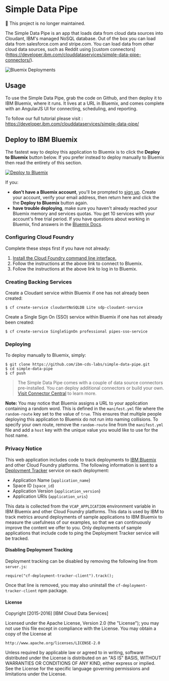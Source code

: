 # Simple Data Pipe 

:no_entry_sign: This project is no longer maintained.

The Simple Data Pipe is an app that loads data from cloud data sources into Cloudant, IBM's managed NoSQL database. Out of the box you can load data from salesforce.com and stripe.com. You can load data from other cloud data sources, such as Reddit using [custom connectors] (https://developer.ibm.com/clouddataservices/simple-data-pipe-connectors/).

![Bluemix Deployments](https://deployment-tracker.mybluemix.net/stats/eff5ff771f3cfd9e9443463c383565a1/badge.svg)

## Usage
To use the Simple Data Pipe, grab the code on Github, and then deploy it to IBM Bluemix, where it runs. It lives at a URL in Bluemix, and comes complete with an AngularJS UI for connecting, scheduling, and reporting. 

To follow our full tutorial please visit : https://developer.ibm.com/clouddataservices/simple-data-pipe/

## Deploy to IBM Bluemix

The fastest way to deploy this application to Bluemix is to click the **Deploy to Bluemix** button below. If you prefer instead to deploy manually to Bluemix then read the entirety of this section.

[![Deploy to Bluemix](https://deployment-tracker.mybluemix.net/stats/eff5ff771f3cfd9e9443463c383565a1/button.svg)](https://bluemix.net/deploy?repository=https://github.com/ibm-cds-labs/simple-data-pipe)

If you:
<ul>
<li><strong>don't have a Bluemix account</strong>,  you'll be prompted to <a href="http://www.ibm.com/cloud-computing/bluemix/" target="_blank">sign up</a>.  Create your account, verify your email address, then return here and click the the <strong>Deploy to Bluemix</strong> button again. </li>
<li><strong>have trouble deploying</strong>, make sure you haven't already reached your Bluemix memory and services quotas. You get 10 services with your account's free trial period. If you have questions about working in Bluemix, find answers in the <a href="https://www.ng.bluemix.net/docs/" target="_blank">Bluemix Docs</a>.</li>
</ul>

### Configuring Cloud Foundry

Complete these steps first if you have not already:

1. [Install the Cloud Foundry command line interface.](https://www.ng.bluemix.net/docs/#starters/install_cli.html)
2. Follow the instructions at the above link to connect to Bluemix.
3. Follow the instructions at the above link to log in to Bluemix.

### Creating Backing Services

Create a Cloudant service within Bluemix if one has not already been created:

    $ cf create-service cloudantNoSQLDB Lite sdp-cloudant-service

Create a Single Sign On (SSO) service within Bluemix if one has not already been created:

    $ cf create-service SingleSignOn professional pipes-sso-service

### Deploying

To deploy manually to Bluemix, simply:

    $ git clone https://github.com/ibm-cds-labs/simple-data-pipe.git
    $ cd simple-data-pipe
    $ cf push

 > The Simple Data Pipe comes with a couple of data source connectors pre-installed. You can deploy additional connectors or build your own. [Visit Connector Central](https://developer.ibm.com/clouddataservices/simple-data-pipe-connectors/) to learn more.

**Note:** You may notice that Bluemix assigns a URL to your application containing a random word. This is defined in the `manifest.yml` file where the `random-route` key set to the value of `true`. This ensures that multiple people deploying this application to Bluemix do not run into naming collisions. To specify your own route, remove the `random-route` line from the `manifest.yml` file and add a `host` key with the unique value you would like to use for the host name.

### Privacy Notice

This web application includes code to track deployments to [IBM Bluemix](https://www.bluemix.net/) and other Cloud Foundry platforms. The following information is sent to a [Deployment Tracker](https://github.com/cloudant-labs/deployment-tracker) service on each deployment:

* Application Name (`application_name`)
* Space ID (`space_id`)
* Application Version (`application_version`)
* Application URIs (`application_uris`)

This data is collected from the `VCAP_APPLICATION` environment variable in IBM Bluemix and other Cloud Foundry platforms. This data is used by IBM to track metrics around deployments of sample applications to IBM Bluemix to measure the usefulness of our examples, so that we can continuously improve the content we offer to you. Only deployments of sample applications that include code to ping the Deployment Tracker service will be tracked.

#### Disabling Deployment Tracking

Deployment tracking can be disabled by removing the following line from `server.js`:

```
require("cf-deployment-tracker-client").track();
```

Once that line is removed, you may also uninstall the `cf-deployment-tracker-client` npm package.

#### License 

Copyright [2015-2016] [IBM Cloud Data Services]

Licensed under the Apache License, Version 2.0 (the "License");
you may not use this file except in compliance with the License.
You may obtain a copy of the License at

    http://www.apache.org/licenses/LICENSE-2.0

Unless required by applicable law or agreed to in writing, software
distributed under the License is distributed on an "AS IS" BASIS,
WITHOUT WARRANTIES OR CONDITIONS OF ANY KIND, either express or implied.
See the License for the specific language governing permissions and
limitations under the License.
